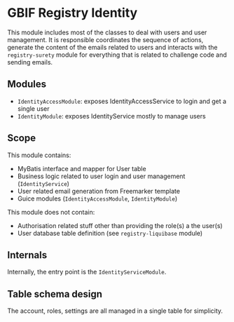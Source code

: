 # GBIF Registry Identity

This module includes most of the classes to deal with users and user management. It is responsible coordinates the sequence
of actions, generate the content of the emails related to users and interacts with the `registry-surety` module for everything that is related to challenge code and sending emails.

## Modules
 - `IdentityAccessModule`: exposes IdentityAccessService to login and get a single user
 - `IdentityModule`: exposes IdentityService mostly to manage users

## Scope
 This module contains:
   * MyBatis interface and mapper for User table
   * Business logic related to user login and user management (`IdentityService`)
   * User related email generation from Freemarker template
   * Guice modules (`IdentityAccessModule`, `IdentityModule`)

 This module does not contain:
  * Authorisation related stuff other than providing the role(s) a the user(s)
  * User database table definition (see `registry-liquibase` module)

## Internals
Internally, the entry point is the `IdentityServiceModule`.

## Table schema design
The account, roles, settings are all managed in a single table for simplicity.
